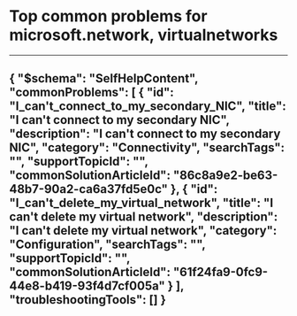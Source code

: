 <properties
	pageTitle="Top common problems for microsoft.network, virtualnetworks"
	description="Top common problems for microsoft.network, virtualnetworks"        
	service="microsoft.network"
	resource="virtualnetworks"
	resourceTags=""
	authors="anavin"
	ms.author="anavin"
	displayOrder=""
	articleId="364d1541-34d6-48c7-9752-b89b001304e5"
	selfHelpType="diagnoseandsolve"
	productPesIds="15526"
	cloudEnvironments="public"
/>
# Top common problems for microsoft.network, virtualnetworks
---
{
    "$schema": "SelfHelpContent",
    "commonProblems": [
        {
            "id": "I_can't_connect_to_my_secondary_NIC",
            "title": "I can't connect to my secondary NIC",
            "description": "I can't connect to my secondary NIC",
            "category": "Connectivity",
            "searchTags": "",
            "supportTopicId": "",
            "commonSolutionArticleId": "86c8a9e2-be63-48b7-90a2-ca6a37fd5e0c"
        },
        {
            "id": "I_can't_delete_my_virtual_network",
            "title": "I can't delete my virtual network",
            "description": "I can't delete my virtual network",
            "category": "Configuration",
            "searchTags": "",
            "supportTopicId": "",
            "commonSolutionArticleId": "61f24fa9-0fc9-44e8-b419-93f4d7cf005a"
        }
    ],
    "troubleshootingTools": []
}
---
